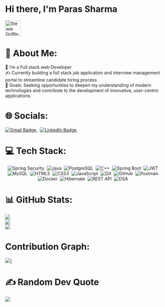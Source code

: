# Hi there, I'm Paras Sharma  
<img src="https://media1.giphy.com/media/v1.Y2lkPTc5MGI3NjExN2JjdW1rbWl1cWswbWRlYjN1cXMwYTF2djlyZHRsc3UwNm9tcWpvaiZlcD12MV9pbnRlcm5hbF9naWZfYnlfaWQmY3Q9Zw/3o6ZtaiPZNzrmRQ6YM/giphy.gif" width="50px" alt="Stewie Griffin saying hello"/>

# 💫 About Me:

🌱 I’m a Full stack web Developer<br>
✍️ Currently building a full stack job application and interview management portal to streamline candidate hiring process<br>
🥅 Goals: Seeking opportunities to deepen my understanding of modern technologies and contribute to the development of innovative, user-centric applications.


# 🌐 Socials:

<div>
    <a href="mailto:parassharma8890@gmail.com">
    <img src="https://img.shields.io/badge/Gmail-D14836?style=for-the-badge&logo=gmail&logoColor=white" alt="Gmail Badge"/>
  </a>
  &nbsp;
    <a href="https://www.linkedin.com/in/paras-sharma-514a8426a/">
        <img src="https://img.shields.io/badge/LinkedIn-%230077B5.svg?style=for-the-badge&logo=linkedin&logoColor=white" alt="LinkedIn Badge"/>
    </a>
    &nbsp;
</div>

# 💻 Tech Stack:

<div align="center">
    <img src="https://img.shields.io/badge/Spring%20Security-6DB33F.svg?style=for-the-badge&logo=spring-security&logoColor=white" title="Spring Security" alt="Spring Security"/>&nbsp;
    <img src="https://img.shields.io/badge/Java-%23ED8B00.svg?style=for-the-badge&logo=java&logoColor=white" title="Java" alt="Java"/>&nbsp;
    <img src="https://img.shields.io/badge/PostgreSQL-%23316192.svg?style=for-the-badge&logo=postgresql&logoColor=white" title="PostgreSQL" alt="PostgreSQL"/>&nbsp;
    <img src="https://img.shields.io/badge/C++-%2300599C.svg?style=for-the-badge&logo=c%2B%2B&logoColor=white" title="C++" alt="C++"/>&nbsp;
    <img src="https://img.shields.io/badge/Spring%20Boot-%236DB33F.svg?style=for-the-badge&logo=springboot&logoColor=white" title="Spring Boot" alt="Spring Boot"/>&nbsp;
    <img src="https://img.shields.io/badge/JWT-%23000000.svg?style=for-the-badge&logo=jsonwebtokens&logoColor=white" title="JWT" alt="JWT"/>&nbsp;
    <img src="https://img.shields.io/badge/MySQL-4479A1.svg?style=for-the-badge&logo=mysql&logoColor=white" title="MySQL" alt="MySQL"/>&nbsp;
    <img src="https://img.shields.io/badge/HTML5-%23E34F26.svg?style=for-the-badge&logo=html5&logoColor=white" title="HTML5" alt="HTML5"/>&nbsp;
    <img src="https://img.shields.io/badge/CSS3-%231572B6.svg?style=for-the-badge&logo=css3&logoColor=white" title="CSS3" alt="CSS3"/>&nbsp;
    <img src="https://img.shields.io/badge/JavaScript-%23323330.svg?style=for-the-badge&logo=javascript&logoColor=%23F7DF1E" title="JavaScript" alt="JavaScript"/>&nbsp;
    <img src="https://img.shields.io/badge/Git-%23F05032.svg?style=for-the-badge&logo=git&logoColor=white" title="Git" alt="Git"/>&nbsp;
    <img src="https://img.shields.io/badge/GitHub-%23121011.svg?style=for-the-badge&logo=github&logoColor=white" title="GitHub" alt="GitHub"/>&nbsp;
    <img src="https://img.shields.io/badge/Postman-FF6C37.svg?style=for-the-badge&logo=postman&logoColor=white" title="Postman" alt="Postman"/>&nbsp;
    <img src="https://img.shields.io/badge/Docker-2496ED.svg?style=for-the-badge&logo=docker&logoColor=white" title="Docker" alt="Docker"/>&nbsp;
    <img src="https://img.shields.io/badge/Hibernate-59666C.svg?style=for-the-badge&logo=hibernate&logoColor=white" title="Hibernate" alt="Hibernate"/>&nbsp;
    <img src="https://img.shields.io/badge/REST%20API-%23000000.svg?style=for-the-badge&logo=flask&logoColor=white" title="REST API" alt="REST API"/>&nbsp;
    <img src="https://img.shields.io/badge/DSA-%234285F4.svg?style=for-the-badge&logo=leetcode&logoColor=white" title="DSA" alt="DSA"/>&nbsp;
</div>


# 📊 GitHub Stats:

![](https://github-readme-stats.vercel.app/api?username=CaptainUnderpants14&theme=radical&hide_border=false&include_all_commits=false&count_private=false)<br/>
![](https://github-readme-streak-stats.herokuapp.com/?user=CaptainUnderpants14&theme=radical&hide_border=false)<br/>
![](https://github-readme-stats.vercel.app/api/top-langs/?username=CaptainUnderpants14&theme=radical&hide_border=false&include_all_commits=false&count_private=false&layout=compact)


# Contribution Graph:

![](https://github-readme-activity-graph.vercel.app/graph?username=CaptainUnderpants14&theme=react-dark)]


# ✍️ Random Dev Quote

![](https://quotes-github-readme.vercel.app/api?type=horizontal&theme=radical)
